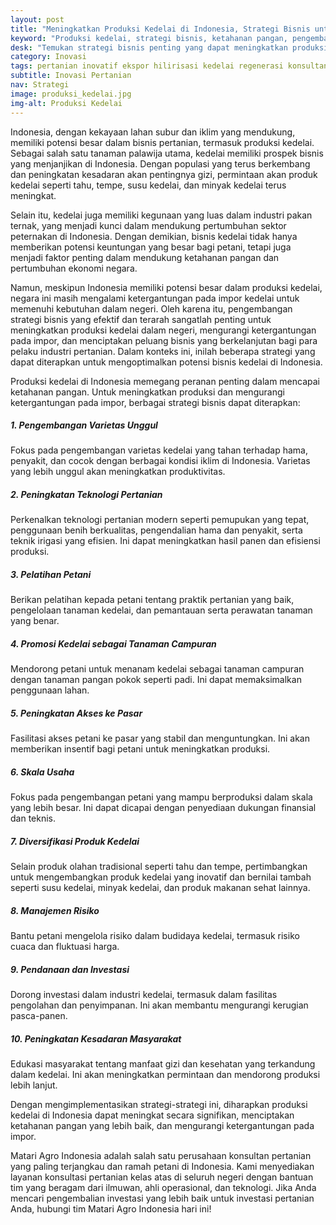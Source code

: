 ```yaml
---
layout: post
title: "Meningkatkan Produksi Kedelai di Indonesia, Strategi Bisnis untuk Ketahanan Pangan"
keyword: "Produksi kedelai, strategi bisnis, ketahanan pangan, pengembangan varietas, teknologi pertanian, pelatihan petani, akses pasar, diversifikasi produk, manajemen risiko, pendanaan, kesadaran masyarakat, matari agro Indonesia"
desk: "Temukan strategi bisnis penting yang dapat meningkatkan produksi kedelai di Indonesia untuk mencapai ketahanan pangan. Dari pengembangan varietas hingga pendanaan, artikel ini membahas langkah-langkah kunci untuk mengurangi ketergantungan pada impor kedelai"
category: Inovasi
tags: pertanian inovatif ekspor hilirisasi kedelai regenerasi konsultan ketahanan pangan
subtitle: Inovasi Pertanian
nav: Strategi
image: produksi_kedelai.jpg
img-alt: Produksi Kedelai
---
```



Indonesia, dengan kekayaan lahan subur dan iklim yang mendukung, memiliki potensi besar dalam bisnis pertanian, termasuk produksi kedelai. Sebagai salah satu tanaman palawija utama, kedelai memiliki prospek bisnis yang menjanjikan di Indonesia. Dengan populasi yang terus berkembang dan peningkatan kesadaran akan pentingnya gizi, permintaan akan produk kedelai seperti tahu, tempe, susu kedelai, dan minyak kedelai terus meningkat.

Selain itu, kedelai juga memiliki kegunaan yang luas dalam industri pakan ternak, yang menjadi kunci dalam mendukung pertumbuhan sektor peternakan di Indonesia. Dengan demikian, bisnis kedelai tidak hanya memberikan potensi keuntungan yang besar bagi petani, tetapi juga menjadi faktor penting dalam mendukung ketahanan pangan dan pertumbuhan ekonomi negara.

Namun, meskipun Indonesia memiliki potensi besar dalam produksi kedelai, negara ini masih mengalami ketergantungan pada impor kedelai untuk memenuhi kebutuhan dalam negeri. Oleh karena itu, pengembangan strategi bisnis yang efektif dan terarah sangatlah penting untuk meningkatkan produksi kedelai dalam negeri, mengurangi ketergantungan pada impor, dan menciptakan peluang bisnis yang berkelanjutan bagi para pelaku industri pertanian. Dalam konteks ini, inilah beberapa strategi yang dapat diterapkan untuk mengoptimalkan potensi bisnis kedelai di Indonesia.


Produksi kedelai di Indonesia memegang peranan penting dalam mencapai ketahanan pangan. Untuk meningkatkan produksi dan mengurangi ketergantungan pada impor, berbagai strategi bisnis dapat diterapkan:

##### 1. Pengembangan Varietas Unggul

Fokus pada pengembangan varietas kedelai yang tahan terhadap hama, penyakit, dan cocok dengan berbagai kondisi iklim di Indonesia. Varietas yang lebih unggul akan meningkatkan produktivitas.

##### 2. Peningkatan Teknologi Pertanian

Perkenalkan teknologi pertanian modern seperti pemupukan yang tepat, penggunaan benih berkualitas, pengendalian hama dan penyakit, serta teknik irigasi yang efisien. Ini dapat meningkatkan hasil panen dan efisiensi produksi.

##### 3. Pelatihan Petani

Berikan pelatihan kepada petani tentang praktik pertanian yang baik, pengelolaan tanaman kedelai, dan pemantauan serta perawatan tanaman yang benar.

##### 4. Promosi Kedelai sebagai Tanaman Campuran

Mendorong petani untuk menanam kedelai sebagai tanaman campuran dengan tanaman pangan pokok seperti padi. Ini dapat memaksimalkan penggunaan lahan.

##### 5. Peningkatan Akses ke Pasar

Fasilitasi akses petani ke pasar yang stabil dan menguntungkan. Ini akan memberikan insentif bagi petani untuk meningkatkan produksi.

##### 6. Skala Usaha

Fokus pada pengembangan petani yang mampu berproduksi dalam skala yang lebih besar. Ini dapat dicapai dengan penyediaan dukungan finansial dan teknis.

##### 7. Diversifikasi Produk Kedelai

Selain produk olahan tradisional seperti tahu dan tempe, pertimbangkan untuk mengembangkan produk kedelai yang inovatif dan bernilai tambah seperti susu kedelai, minyak kedelai, dan produk makanan sehat lainnya.

##### 8. Manajemen Risiko

Bantu petani mengelola risiko dalam budidaya kedelai, termasuk risiko cuaca dan fluktuasi harga.

##### 9. Pendanaan dan Investasi

Dorong investasi dalam industri kedelai, termasuk dalam fasilitas pengolahan dan penyimpanan. Ini akan membantu mengurangi kerugian pasca-panen.

##### 10. Peningkatan Kesadaran Masyarakat

Edukasi masyarakat tentang manfaat gizi dan kesehatan yang terkandung dalam kedelai. Ini akan meningkatkan permintaan dan mendorong produksi lebih lanjut.

Dengan mengimplementasikan strategi-strategi ini, diharapkan produksi kedelai di Indonesia dapat meningkat secara signifikan, menciptakan ketahanan pangan yang lebih baik, dan mengurangi ketergantungan pada impor.

Matari Agro Indonesia adalah salah satu perusahaan konsultan pertanian yang paling terjangkau dan ramah petani di Indonesia. Kami menyediakan layanan konsultasi pertanian kelas atas di seluruh negeri dengan bantuan tim yang beragam dari ilmuwan, ahli operasional, dan teknologi. Jika Anda mencari pengembalian investasi yang lebih baik untuk investasi pertanian Anda, hubungi tim Matari Agro Indonesia hari ini!
